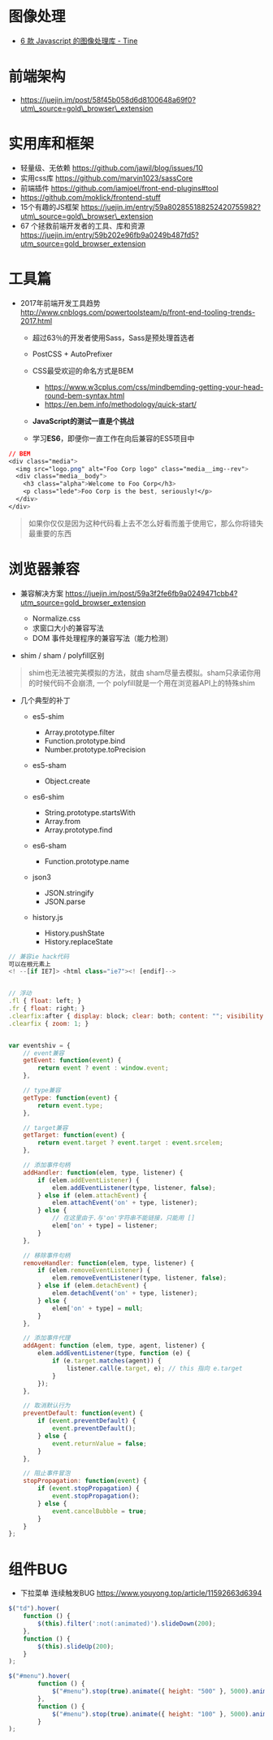 # 图像处理

- [6 款 Javascript 的图像处理库 - Tine](https://juejin.im/post/58c0edac0ce4630054592a78?utm_source=gold_browser_extension)

# 前端架构

- <https://juejin.im/post/58f45b058d6d8100648a69f0?utm\_source=gold\_browser\_extension>

# 实用库和框架

- 轻量级、无依赖 <https://github.com/jawil/blog/issues/10>
- 实用css库 <https://github.com/marvin1023/sassCore>
- 前端插件 <https://github.com/iamjoel/front-end-plugins#tool>
- <https://github.com/moklick/frontend-stuff>
- 15个有趣的JS框架 <https://juejin.im/entry/59a802855188252420755982?utm\_source=gold\_browser\_extension>
- 67 个拯救前端开发者的工具、库和资源 <https://juejin.im/entry/59b202e96fb9a0249b487fd5?utm_source=gold_browser_extension>

# 工具篇

- 2017年前端开发工具趋势 <http://www.cnblogs.com/powertoolsteam/p/front-end-tooling-trends-2017.html>

  - 超过63％的开发者使用Sass，Sass是预处理首选者
  - PostCSS + AutoPrefixer
  - CSS最受欢迎的命名方式是BEM

    - <https://www.w3cplus.com/css/mindbemding-getting-your-head-round-bem-syntax.html>
    - <https://en.bem.info/methodology/quick-start/>

  - **JavaScript的测试一直是个挑战**

  - 学习**ES6**，即便你一直工作在向后兼容的ES5项目中

```css
// BEM
<div class="media">
  <img src="logo.png" alt="Foo Corp logo" class="media__img--rev">
  <div class="media__body">
    <h3 class="alpha">Welcome to Foo Corp</h3>
    <p class="lede">Foo Corp is the best, seriously!</p>
  </div>
</div>
```

> 如果你仅仅是因为这种代码看上去不怎么好看而羞于使用它，那么你将错失最重要的东西

# 浏览器兼容

- 兼容解决方案 <https://juejin.im/post/59a3f2fe6fb9a0249471cbb4?utm_source=gold_browser_extension>

  - Normalize.css
  - 求窗口大小的兼容写法
  - DOM 事件处理程序的兼容写法（能力检测）

- shim / sham / polyfill区别

> shim也无法被完美模拟的方法，就由 sham尽量去模拟。sham只承诺你用的时候代码不会崩溃, 一个 polyfill就是一个用在浏览器API上的特殊shim

- 几个典型的补丁

  - es5-shim

    - Array.prototype.filter
    - Function.prototype.bind
    - Number.prototype.toPrecision

  - es5-sham

    - Object.create

  - es6-shim

    - String.prototype.startsWith
    - Array.from
    - Array.prototype.find

  - es6-sham

    - Function.prototype.name

  - json3

    - JSON.stringify
    - JSON.parse

  - history.js

    - History.pushState
    - History.replaceState

```javascript
// 兼容ie hack代码
可以在根元素上
<! --[if IE7]> <html class="ie7"><! [endif]-->


// 浮动
.fl { float: left; }
.fr { float: right; }
.clearfix:after { display: block; clear: both; content: ""; visibility: hidden; height: 0; }
.clearfix { zoom: 1; }


var eventshiv = {
    // event兼容
    getEvent: function(event) {
        return event ? event : window.event;
    },

    // type兼容
    getType: function(event) {
        return event.type;
    },

    // target兼容
    getTarget: function(event) {
        return event.target ? event.target : event.srcelem;
    },

    // 添加事件句柄
    addHandler: function(elem, type, listener) {
        if (elem.addEventListener) {
            elem.addEventListener(type, listener, false);
        } else if (elem.attachEvent) {
            elem.attachEvent('on' + type, listener);
        } else {
            // 在这里由于.与'on'字符串不能链接，只能用 []
            elem['on' + type] = listener;
        }
    },

    // 移除事件句柄
    removeHandler: function(elem, type, listener) {
        if (elem.removeEventListener) {
            elem.removeEventListener(type, listener, false);
        } else if (elem.detachEvent) {
            elem.detachEvent('on' + type, listener);
        } else {
            elem['on' + type] = null;
        }
    },

    // 添加事件代理
    addAgent: function (elem, type, agent, listener) {
        elem.addEventListener(type, function (e) {
            if (e.target.matches(agent)) {
                listener.call(e.target, e); // this 指向 e.target
            }
        });
    },

    // 取消默认行为
    preventDefault: function(event) {
        if (event.preventDefault) {
            event.preventDefault();
        } else {
            event.returnValue = false;
        }
    },

    // 阻止事件冒泡
    stopPropagation: function(event) {
        if (event.stopPropagation) {
            event.stopPropagation();
        } else {
            event.cancelBubble = true;
        }
    }
};
```

# **组件BUG**

- 下拉菜单 连续触发BUG <https://www.youyong.top/article/11592663d6394>

```javascript
$("td").hover(
    function () {
        $(this).filter(':not(:animated)').slideDown(200);
    },
    function () {
        $(this).slideUp(200);
    }
);

$("#menu").hover(    
        function () {    
            $("#menu").stop(true).animate({ height: "500" }, 5000).animate({ width: "500px" }, 5000);    
        },    
        function () {    
            $("#menu").stop(true).animate({ height: "100" }, 5000).animate({ width: "100px" },5000);    
        }    
);
```
